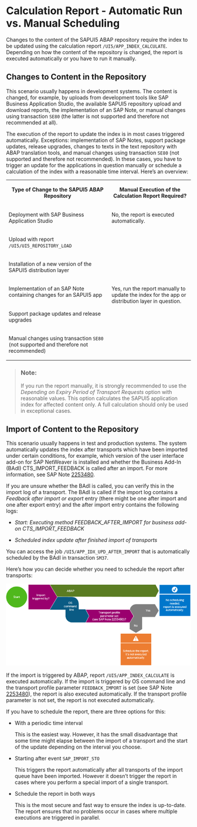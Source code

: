 <!-- loiofbce0ba7a31f4073959efd705924af45 -->

# Calculation Report - Automatic Run vs. Manual Scheduling

Changes to the content of the SAPUI5 ABAP repository require the index to be updated using the calculation report `/UI5/APP_INDEX_CALCULATE`. Depending on how the content of the repository is changed, the report is executed automatically or you have to run it manually.



## Changes to Content in the Repository

This scenario usually happens in development systems. The content is changed, for example, by uploads from development tools like SAP Business Application Studio, the available SAPUI5 repository upload and download reports, the implementation of an SAP Note, or manual changes using transaction `SE80` \(the latter is not supported and therefore not recommended at all\).

The execution of the report to update the index is in most cases triggered automatically. Exceptions: implementation of SAP Notes, support package updates, release upgrades, changes to texts in the text repository with ABAP translation tools, and manual changes using transaction `SE80` \(not supported and therefore not recommended\). In these cases, you have to trigger an update for the applications in question manually or schedule a calculation of the index with a reasonable time interval. Here’s an overview:


<table>
<tr>
<th valign="top">

Type of Change to the SAPUI5 ABAP Repository



</th>
<th valign="top">

Manual Execution of the Calculation Report Required?



</th>
</tr>
<tr>
<td valign="top">

Deployment with SAP Business Application Studio 



</td>
<td valign="top" rowspan="3">

No, the report is executed automatically.



</td>
</tr>
<tr>
<td valign="top">

Upload with report `/UI5/UI5_REPOSITORY_LOAD` 



</td>
</tr>
<tr>
<td valign="top">

Installation of a new version of the SAPUI5 distribution layer



</td>
</tr>
<tr>
<td valign="top">

Implementation of an SAP Note containing changes for an SAPUI5 app



</td>
<td valign="top" rowspan="3">

Yes, run the report manually to update the index for the app or distribution layer in question.



</td>
</tr>
<tr>
<td valign="top">

Support package updates and release upgrades



</td>
</tr>
<tr>
<td valign="top">

Manual changes using transaction `SE80` \(not supported and therefore not recommended\)



</td>
</tr>
</table>

> ### Note:  
> If you run the report manually, it is strongly recommended to use the *Depending on Expiry Period of Transport Requests* option with reasonable values. This option calculates the SAPUI5 application index for affected content only. A full calculation should only be used in exceptional cases.



## Import of Content to the Repository

This scenario usually happens in test and production systems. The system automatically updates the index after transports which have been imported under certain conditions, for example, which version of the user interface add-on for SAP NetWeaver is installed and whether the Business Add-In \(BAdI\) CTS\_IMPORT\_FEEDBACK is called after an import. For more information, see SAP Note [2253480](https://me.sap.com/notes/2253480).

If you are unsure whether the BAdI is called, you can verify this in the import log of a transport. The BAdI is called if the import log contains a *Feedback after import or export* entry \(there might be one after import and one after export entry\) and the after import entry contains the following logs:

-   *Start: Executing method FEEDBACK\_AFTER\_IMPORT for business add-on CTS\_IMPORT\_FEEDBACK*

-   *Scheduled index update after finished import of transports*


You can access the job `/UI5/APP_IDX_UPD_AFTER_IMPORT` that is automatically scheduled by the BAdI in transaction `SM37`.

Here’s how you can decide whether you need to schedule the report after transports:

![](images/Decide_whether_you_need_to_schedule_the_report_35e150c.png)

If the import is triggered by ABAP, report `/UI5/APP_INDEX_CALCULATE` is executed automatically. If the import is triggered by OS command line and the transport profile parameter `FEEDBACK_IMPORT` is set \(see SAP Note [2253480](https://me.sap.com/notes/2253480)\), the report is also executed automatically. If the transport profile parameter is not set, the report is not executed automatically.

If you have to schedule the report, there are three options for this:

-   With a periodic time interval

    This is the easiest way. However, it has the small disadvantage that some time might elapse between the import of a transport and the start of the update depending on the interval you choose.

-   Starting after event `SAP_IMPORT_STO`

    This triggers the report automatically after all transports of the import queue have been imported. However it doesn’t trigger the report in cases where you perform a special import of a single transport.

-   Schedule the report in both ways

    This is the most secure and fast way to ensure the index is up-to-date. The report ensures that no problems occur in cases where multiple executions are triggered in parallel.


